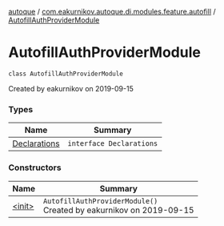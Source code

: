 [autoque](../../index.md) / [com.eakurnikov.autoque.di.modules.feature.autofill](../index.md) / [AutofillAuthProviderModule](./index.md)

# AutofillAuthProviderModule

`class AutofillAuthProviderModule`

Created by eakurnikov on 2019-09-15

### Types

| Name | Summary |
|---|---|
| [Declarations](-declarations/index.md) | `interface Declarations` |

### Constructors

| Name | Summary |
|---|---|
| [&lt;init&gt;](-init-.md) | `AutofillAuthProviderModule()`<br>Created by eakurnikov on 2019-09-15 |
